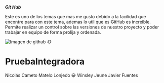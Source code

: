 
**_Git Hub_**

Este es uno de los temas que mas me gusto debido a la facilidad que encontre para con este tema, ademas lo util que es GitHub es increible. Permite realizar un control sobre las versiones de nuestro proyecto y poder trabajar en equipo de forma prolija y ordenada.

![Imagen de github :D]([https://myoctocat.com/assets/images/base-octocat.svg](https://www.genexus.com/es/noticias/leer-noticia/genexus-sa-mueve-desarrollo-de-clases-estandar-de-java-a-github-open-source))


# PruebaIntegradora

Nicolás Cameto
Matelo Lonjedo :grinning:
Winsley Jeune
Javier Fuentes
